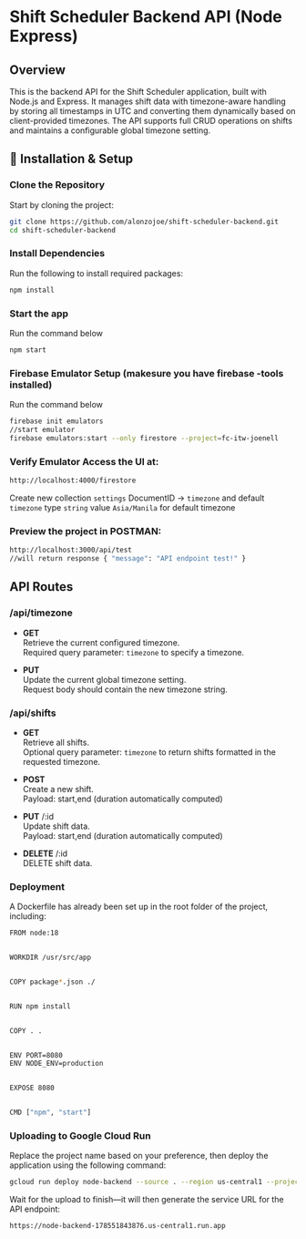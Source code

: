 # Shift Scheduler Backend API (Node Express)

## Overview

This is the backend API for the Shift Scheduler application, built with Node.js and Express. It manages shift data with timezone-aware handling by storing all timestamps in UTC and converting them dynamically based on client-provided timezones. The API supports full CRUD operations on shifts and maintains a configurable global timezone setting.

## 🔧 Installation & Setup

### Clone the Repository

Start by cloning the project:

```bash
git clone https://github.com/alonzojoe/shift-scheduler-backend.git
cd shift-scheduler-backend
```

### Install Dependencies

Run the following to install required packages:

```bash
npm install
```

### Start the app

Run the command below

```bash
npm start
```

### Firebase Emulator Setup (makesure you have firebase -tools installed)

Run the command below

```bash
firebase init emulators
//start emulator
firebase emulators:start --only firestore --project=fc-itw-joenell
```

### Verify Emulator Access the UI at:

```bash
http://localhost:4000/firestore
```

Create new collection `settings` DocumentID -> `timezone` and default `timezone` type `string` value `Asia/Manila` for default timezone

### Preview the project in POSTMAN:

```bash
http://localhost:3000/api/test
//will return response { "message": "API endpoint test!" }
```

## API Routes

### /api/timezone

- **GET**  
  Retrieve the current configured timezone.  
  Required query parameter: `timezone` to specify a timezone.

- **PUT**  
  Update the current global timezone setting.  
  Request body should contain the new timezone string.

### /api/shifts

- **GET**  
  Retrieve all shifts.  
  Optional query parameter: `timezone` to return shifts formatted in the requested timezone.

- **POST**  
  Create a new shift.  
  Payload: start,end (duration automatically computed)
- **PUT** /:id  
  Update shift data.  
  Payload: start,end (duration automatically computed)

- **DELETE** /:id  
  DELETE shift data.

### Deployment

A Dockerfile has already been set up in the root folder of the project, including:

```bash
FROM node:18


WORKDIR /usr/src/app


COPY package*.json ./


RUN npm install


COPY . .


ENV PORT=8080
ENV NODE_ENV=production


EXPOSE 8080


CMD ["npm", "start"]
```

### Uploading to Google Cloud Run

Replace the project name based on your preference, then deploy the application using the following command:

```bash
gcloud run deploy node-backend --source . --region us-central1 --project fc-itw-joenell --platform managed --allow-unauthenticated
```

Wait for the upload to finish—it will then generate the service URL for the API endpoint:

```bash
https://node-backend-178551843876.us-central1.run.app
```
